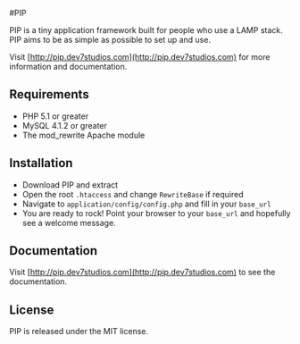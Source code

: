 #PIP

PIP is a tiny application framework built for people who use a LAMP stack. PIP aims to be as simple as possible to set up and use.

Visit [http://pip.dev7studios.com](http://pip.dev7studios.com) for more information and documentation.

## Requirements

* PHP 5.1 or greater
* MySQL 4.1.2 or greater
* The mod_rewrite Apache module

## Installation

* Download PIP and extract
* Open the root `.htaccess` and change `RewriteBase` if required
* Navigate to `application/config/config.php` and fill in your `base_url`
* You are ready to rock! Point your browser to your `base_url` and hopefully see a welcome message.

## Documentation

Visit [http://pip.dev7studios.com](http://pip.dev7studios.com) to see the documentation.

## License

PIP is released under the MIT license.